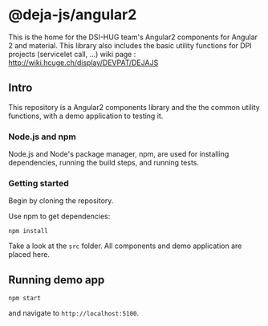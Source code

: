 # @deja-js/angular2
This is the home for the DSI-HUG team's Angular2 components for Angular 2 and material. 
This library also includes the basic utility functions for DPI projects (servicelet call, ...)
wiki page : http://wiki.hcuge.ch/display/DEVPAT/DEJAJS 

## Intro

This repository is a Angular2 components library and the the common utility functions, with a demo application to testing it.

### Node.js and npm

Node.js and Node's package manager, npm, are used for installing dependencies,
running the build steps, and running tests.

### Getting started 

Begin by cloning the repository.

Use npm to get dependencies:

`npm install`

Take a look at the `src` folder. All components and demo application are placed here. 


## Running demo app 

`npm start`

and navigate to `http://localhost:5100`.

